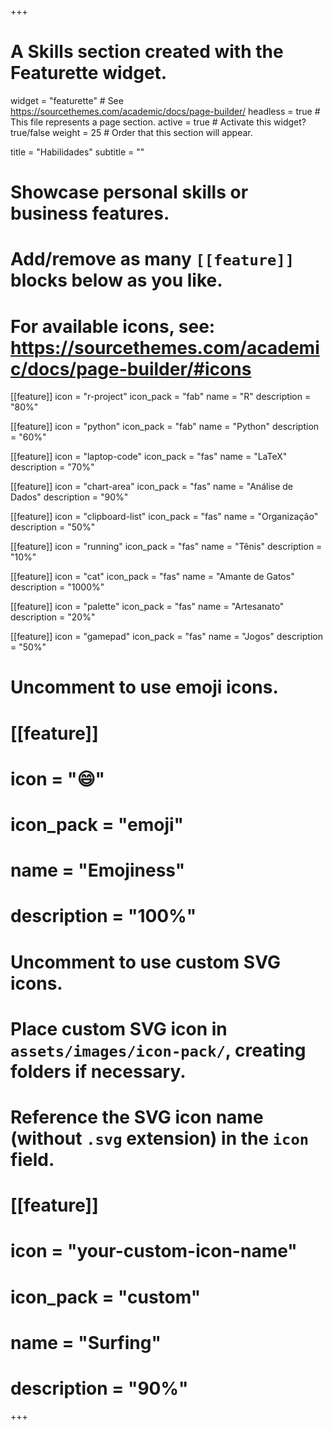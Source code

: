 +++
# A Skills section created with the Featurette widget.
widget = "featurette"  # See https://sourcethemes.com/academic/docs/page-builder/
headless = true  # This file represents a page section.
active = true  # Activate this widget? true/false
weight = 25  # Order that this section will appear.

title = "Habilidades"
subtitle = ""

# Showcase personal skills or business features.
# 
# Add/remove as many `[[feature]]` blocks below as you like.
# 
# For available icons, see: https://sourcethemes.com/academic/docs/page-builder/#icons

[[feature]]
  icon = "r-project"
  icon_pack = "fab"
  name = "R"
  description = "80%"
  
[[feature]]
  icon = "python"
  icon_pack = "fab"
  name = "Python"
  description = "60%"

[[feature]]
  icon = "laptop-code"
  icon_pack = "fas"
  name = "LaTeX"
  description = "70%"

[[feature]]
  icon = "chart-area"
  icon_pack = "fas"
  name = "Análise de Dados"
  description = "90%"

[[feature]]
  icon = "clipboard-list"
  icon_pack = "fas"
  name = "Organização"
  description = "50%"

[[feature]]
  icon = "running"
  icon_pack = "fas"
  name = "Tênis"
  description = "10%"

[[feature]]
  icon = "cat"
  icon_pack = "fas"
  name = "Amante de Gatos"
  description = "1000%"

[[feature]]
  icon = "palette"
  icon_pack = "fas"
  name = "Artesanato"
  description = "20%"

[[feature]]
  icon = "gamepad"
  icon_pack = "fas"
  name = "Jogos"
  description = "50%"

# Uncomment to use emoji icons.
# [[feature]]
#  icon = ":smile:"
#  icon_pack = "emoji"
#  name = "Emojiness"
#  description = "100%"  

# Uncomment to use custom SVG icons.
# Place custom SVG icon in `assets/images/icon-pack/`, creating folders if necessary.
# Reference the SVG icon name (without `.svg` extension) in the `icon` field.
# [[feature]]
#  icon = "your-custom-icon-name"
#  icon_pack = "custom"
#  name = "Surfing"
#  description = "90%"

+++
